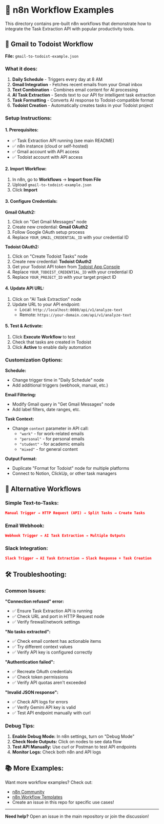 # 🔄 n8n Workflow Examples

This directory contains pre-built n8n workflows that demonstrate how to integrate the Task Extraction API with popular productivity tools.

## 📧 Gmail to Todoist Workflow

**File:** `gmail-to-todoist-example.json`

### What it does:
1. **Daily Schedule** - Triggers every day at 8 AM
2. **Gmail Integration** - Fetches recent emails from your Gmail inbox
3. **Text Combination** - Combines email content for AI processing
4. **AI Task Extraction** - Sends text to our API for intelligent task extraction
5. **Task Formatting** - Converts AI response to Todoist-compatible format
6. **Todoist Creation** - Automatically creates tasks in your Todoist project

### Setup Instructions:

#### 1. Prerequisites:
- ✅ Task Extraction API running (see main README)
- ✅ n8n instance (cloud or self-hosted)
- ✅ Gmail account with API access
- ✅ Todoist account with API access

#### 2. Import Workflow:
1. In n8n, go to **Workflows** → **Import from File**
2. Upload `gmail-to-todoist-example.json`
3. Click **Import**

#### 3. Configure Credentials:

**Gmail OAuth2:**
1. Click on "Get Gmail Messages" node
2. Create new credential: **Gmail OAuth2**
3. Follow Google OAuth setup process
4. Replace `YOUR_GMAIL_CREDENTIAL_ID` with your credential ID

**Todoist OAuth2:**
1. Click on "Create Todoist Tasks" node  
2. Create new credential: **Todoist OAuth2**
3. Get your Todoist API token from [Todoist App Console](https://todoist.com/app_console)
4. Replace `YOUR_TODOIST_CREDENTIAL_ID` with your credential ID
5. Replace `YOUR_PROJECT_ID` with your target project ID

#### 4. Update API URL:
1. Click on "AI Task Extraction" node
2. Update URL to your API endpoint:
   - Local: `http://localhost:8080/api/v1/analyze-text`
   - Remote: `https://your-domain.com/api/v1/analyze-text`

#### 5. Test & Activate:
1. Click **Execute Workflow** to test
2. Check that tasks are created in Todoist
3. Click **Active** to enable daily automation

### Customization Options:

**Schedule:**
- Change trigger time in "Daily Schedule" node
- Add additional triggers (webhook, manual, etc.)

**Email Filtering:**
- Modify Gmail query in "Get Gmail Messages" node
- Add label filters, date ranges, etc.

**Task Context:**
- Change `context` parameter in API call:
  - `"work"` - for work-related emails
  - `"personal"` - for personal emails
  - `"student"` - for academic emails
  - `"mixed"` - for general content

**Output Format:**
- Duplicate "Format for Todoist" node for multiple platforms
- Connect to Notion, ClickUp, or other task managers

## 🔧 Alternative Workflows

### Simple Text-to-Tasks:
```json
Manual Trigger → HTTP Request (API) → Split Tasks → Create Tasks
```

### Email Webhook:
```json
Webhook Trigger → AI Task Extraction → Multiple Outputs
```

### Slack Integration:
```json
Slack Trigger → AI Task Extraction → Slack Response + Task Creation
```

## 🛠️ Troubleshooting:

### Common Issues:

**"Connection refused" error:**
- ✅ Ensure Task Extraction API is running
- ✅ Check URL and port in HTTP Request node
- ✅ Verify firewall/network settings

**"No tasks extracted":**
- ✅ Check email content has actionable items
- ✅ Try different context values
- ✅ Verify API key is configured correctly

**"Authentication failed":**
- ✅ Recreate OAuth credentials
- ✅ Check token permissions
- ✅ Verify API quotas aren't exceeded

**"Invalid JSON response":**
- ✅ Check API logs for errors
- ✅ Verify Gemini API key is valid
- ✅ Test API endpoint manually with curl

### Debug Tips:

1. **Enable Debug Mode:** In n8n settings, turn on "Debug Mode"
2. **Check Node Outputs:** Click on nodes to see data flow
3. **Test API Manually:** Use curl or Postman to test API endpoints
4. **Monitor Logs:** Check both n8n and API logs

## 📚 More Examples:

Want more workflow examples? Check out:
- [n8n Community](https://community.n8n.io/)
- [n8n Workflow Templates](https://n8n.io/workflows/)
- Create an issue in this repo for specific use cases!

---

**Need help?** Open an issue in the main repository or join the discussion!
